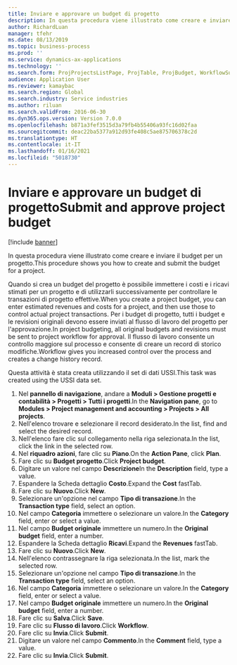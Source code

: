 ```yaml
---
title: Inviare e approvare un budget di progetto
description: In questa procedura viene illustrato come creare e inviare il budget per un progetto.
author: RichardLuan
manager: tfehr
ms.date: 08/13/2019
ms.topic: business-process
ms.prod: ''
ms.service: dynamics-ax-applications
ms.technology: ''
ms.search.form: ProjProjectsListPage, ProjTable, ProjBudget, WorkflowSubmitDialog
audience: Application User
ms.reviewer: kamaybac
ms.search.region: Global
ms.search.industry: Service industries
ms.author: riluan
ms.search.validFrom: 2016-06-30
ms.dyn365.ops.version: Version 7.0.0
ms.openlocfilehash: b871a3fef3515d3a79fb4b55406a93fc16d02faa
ms.sourcegitcommit: deac22ba5377a912d93fe408c5ae875706378c2d
ms.translationtype: HT
ms.contentlocale: it-IT
ms.lasthandoff: 01/16/2021
ms.locfileid: "5018730"
---
```

# <a name="submit-and-approve-project-budget"></a><span data-ttu-id="72652-103">Inviare e approvare un budget di progetto</span><span class="sxs-lookup"><span data-stu-id="72652-103">Submit and approve project budget</span></span>

[!include [banner](../../includes/banner.md)]

<span data-ttu-id="72652-104">In questa procedura viene illustrato come creare e inviare il budget per un progetto.</span><span class="sxs-lookup"><span data-stu-id="72652-104">This procedure shows you how to create and submit the budget for a project.</span></span> 

<span data-ttu-id="72652-105">Quando si crea un budget del progetto è possibile immettere i costi e i ricavi stimati per un progetto e di utilizzarli successivamente per controllare le transazioni di progetto effettive.</span><span class="sxs-lookup"><span data-stu-id="72652-105">When you create a project budget, you can enter estimated revenues and costs for a project, and then use those to control actual project transactions.</span></span> <span data-ttu-id="72652-106">Per i budget di progetto, tutti i budget e le revisioni originali devono essere inviati al flusso di lavoro del progetto per l'approvazione.</span><span class="sxs-lookup"><span data-stu-id="72652-106">In project budgeting, all original budgets and revisions must be sent to project workflow for approval.</span></span> <span data-ttu-id="72652-107">Il flusso di lavoro consente un controllo maggiore sul processo e consente di creare un record di storico modifiche.</span><span class="sxs-lookup"><span data-stu-id="72652-107">Workflow gives you increased control over the process and creates a change history record.</span></span>

<span data-ttu-id="72652-108">Questa attività è stata creata utilizzando il set di dati USSI.</span><span class="sxs-lookup"><span data-stu-id="72652-108">This task was created using the USSI data set.</span></span>

1. <span data-ttu-id="72652-109">Nel **pannello di navigazione**, andare a **Moduli > Gestione progetti e contabilità > Progetti > Tutti i progetti**.</span><span class="sxs-lookup"><span data-stu-id="72652-109">In the **Navigation pane**, go to **Modules > Project management and accounting > Projects > All projects**.</span></span>
2. <span data-ttu-id="72652-110">Nell'elenco trovare e selezionare il record desiderato.</span><span class="sxs-lookup"><span data-stu-id="72652-110">In the list, find and select the desired record.</span></span>
3. <span data-ttu-id="72652-111">Nell'elenco fare clic sul collegamento nella riga selezionata.</span><span class="sxs-lookup"><span data-stu-id="72652-111">In the list, click the link in the selected row.</span></span>
4. <span data-ttu-id="72652-112">Nel **riquadro azioni**, fare clic su **Piano**.</span><span class="sxs-lookup"><span data-stu-id="72652-112">On the **Action Pane**, click **Plan**.</span></span>
5. <span data-ttu-id="72652-113">Fare clic su **Budget progetto**.</span><span class="sxs-lookup"><span data-stu-id="72652-113">Click **Project budget**.</span></span>
6. <span data-ttu-id="72652-114">Digitare un valore nel campo **Descrizione**</span><span class="sxs-lookup"><span data-stu-id="72652-114">In the **Description** field, type a value.</span></span>
7. <span data-ttu-id="72652-115">Espandere la Scheda dettaglio **Costo**.</span><span class="sxs-lookup"><span data-stu-id="72652-115">Expand the **Cost** fastTab.</span></span>
8. <span data-ttu-id="72652-116">Fare clic su **Nuovo**.</span><span class="sxs-lookup"><span data-stu-id="72652-116">Click **New**.</span></span>
9. <span data-ttu-id="72652-117">Selezionare un'opzione nel campo **Tipo di transazione**.</span><span class="sxs-lookup"><span data-stu-id="72652-117">In the **Transaction type** field, select an option.</span></span>
10. <span data-ttu-id="72652-118">Nel campo **Categoria** immettere o selezionare un valore.</span><span class="sxs-lookup"><span data-stu-id="72652-118">In the **Category** field, enter or select a value.</span></span>
11. <span data-ttu-id="72652-119">Nel campo **Budget originale** immettere un numero.</span><span class="sxs-lookup"><span data-stu-id="72652-119">In the **Original budget** field, enter a number.</span></span>
12. <span data-ttu-id="72652-120">Espandere la Scheda dettaglio **Ricavi**.</span><span class="sxs-lookup"><span data-stu-id="72652-120">Expand the **Revenues** fastTab.</span></span>
13. <span data-ttu-id="72652-121">Fare clic su **Nuovo**.</span><span class="sxs-lookup"><span data-stu-id="72652-121">Click **New**.</span></span>
14. <span data-ttu-id="72652-122">Nell'elenco contrassegnare la riga selezionata.</span><span class="sxs-lookup"><span data-stu-id="72652-122">In the list, mark the selected row.</span></span>
15. <span data-ttu-id="72652-123">Selezionare un'opzione nel campo **Tipo di transazione**.</span><span class="sxs-lookup"><span data-stu-id="72652-123">In the **Transaction type** field, select an option.</span></span>
16. <span data-ttu-id="72652-124">Nel campo **Categoria** immettere o selezionare un valore.</span><span class="sxs-lookup"><span data-stu-id="72652-124">In the **Category** field, enter or select a value.</span></span>
17. <span data-ttu-id="72652-125">Nel campo **Budget originale** immettere un numero.</span><span class="sxs-lookup"><span data-stu-id="72652-125">In the **Original budget** field, enter a number.</span></span>
18. <span data-ttu-id="72652-126">Fare clic su **Salva**.</span><span class="sxs-lookup"><span data-stu-id="72652-126">Click **Save**.</span></span>
19. <span data-ttu-id="72652-127">Fare clic su **Flusso di lavoro**.</span><span class="sxs-lookup"><span data-stu-id="72652-127">Click **Workflow**.</span></span>
20. <span data-ttu-id="72652-128">Fare clic su **Invia**.</span><span class="sxs-lookup"><span data-stu-id="72652-128">Click **Submit**.</span></span>
21. <span data-ttu-id="72652-129">Digitare un valore nel campo **Commento**.</span><span class="sxs-lookup"><span data-stu-id="72652-129">In the **Comment** field, type a value.</span></span>
22. <span data-ttu-id="72652-130">Fare clic su **Invia**.</span><span class="sxs-lookup"><span data-stu-id="72652-130">Click **Submit**.</span></span>

